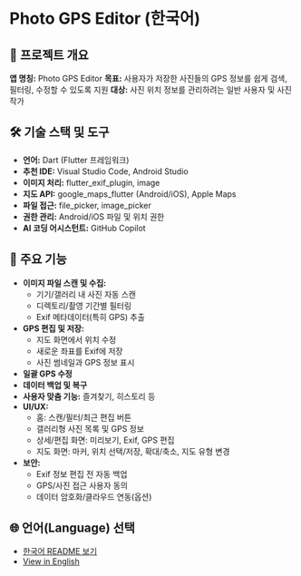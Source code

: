 # Photo GPS Editor (한국어)

## 📖 프로젝트 개요

**앱 명칭:** Photo GPS Editor
**목표:** 사용자가 저장한 사진들의 GPS 정보를 쉽게 검색, 필터링, 수정할 수 있도록 지원
**대상:** 사진 위치 정보를 관리하려는 일반 사용자 및 사진 작가

## 🛠️ 기술 스택 및 도구

- **언어:** Dart (Flutter 프레임워크)
- **추천 IDE:** Visual Studio Code, Android Studio
- **이미지 처리:** flutter_exif_plugin, image
- **지도 API:** google_maps_flutter (Android/iOS), Apple Maps
- **파일 접근:** file_picker, image_picker
- **권한 관리:** Android/iOS 파일 및 위치 권한
- **AI 코딩 어시스턴트:** GitHub Copilot

## 🚀 주요 기능

- **이미지 파일 스캔 및 수집:**
  - 기기/갤러리 내 사진 자동 스캔
  - 디렉토리/촬영 기간별 필터링
  - Exif 메타데이터(특히 GPS) 추출
- **GPS 편집 및 저장:**
  - 지도 화면에서 위치 수정
  - 새로운 좌표를 Exif에 저장
  - 사진 썸네일과 GPS 정보 표시
- **일괄 GPS 수정**
- **데이터 백업 및 복구**
- **사용자 맞춤 기능:** 즐겨찾기, 히스토리 등
- **UI/UX:**
  - 홈: 스캔/필터/최근 편집 버튼
  - 갤러리형 사진 목록 및 GPS 정보
  - 상세/편집 화면: 미리보기, Exif, GPS 편집
  - 지도 화면: 마커, 위치 선택/저장, 확대/축소, 지도 유형 변경
- **보안:**
  - Exif 정보 편집 전 자동 백업
  - GPS/사진 접근 사용자 동의
  - 데이터 암호화/클라우드 연동(옵션)

## 🌐 언어(Language) 선택

- [한국어 README 보기](README.ko.md)
- [View in English](README.en.md)
